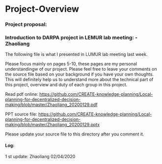 # Project-Overview

### Project proposal:


### Introduction to DARPA project in LEMUR lab meeting: -Zhaoliang
The following file is what I presented in LUMUR lab meeting last week. 

Please focus mainly on pages 5-10, these pages are my personal understandingw of our project. Please feel free to leave your comments on the source file based on your background if you have your own thoughts. This will definitely help us to understand more about the technical part of this project, overview and duty of each group in this project. 

Read pdf online: https://github.com/CREATE-knowledge-planning/Local-planning-for-decentralized-decision-making/blob/master/Zhaoliang_20200129.pdf

PPT source file: https://github.com/CREATE-knowledge-planning/Local-planning-for-decentralized-decision-making/blob/master/Zhaoliang_20200129.pptx

Please update your source file to this directory after you comment it.

#### Log:

1 st update: Zhaoliang 02/04/2020
